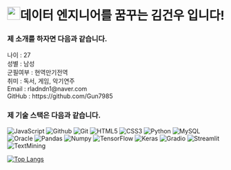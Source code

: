 <h1><img src="https://emojis.slackmojis.com/emojis/images/1531849430/4246/blob-sunglasses.gif?1531849430" width="30"/>데이터 엔지니어를 꿈꾸는 김건우 입니다! </h1>
<h3>제 소개를 하자면 다음과 같습니다. </h3>
나이 : 27 </br>
성별 : 남성 </br>
군필여부 : 현역만기전역 </br>
취미 : 독서, 게임, 악기연주 </br>
Email : rladndn1@naver.com </br>
GitHub : https://github.com/Gun7985 </p>

<h3>제 기술 스택은 다음과 같습니다.</h3>
<p>
  <img alt="JavaScript" src="https://img.shields.io/badge/-JavaScript-%23F7DF1C?style=flat-square&logo=javascript&logoColor=000000&labelColor=%23F7DF1C&color=%23FFCE5A" />
<img alt="Github" src="https://img.shields.io/badge/-Github-000000?style=flat-square&logo=github-actions&logoColor=white" />
<img alt="Git" src="https://img.shields.io/badge/-Git-F05032?style=flat-square&logo=git&logoColor=white" />
<img alt="HTML5" src="https://img.shields.io/badge/-HTML5-E34F26?style=flat-square&logo=html5&logoColor=white" />
<img alt="CSS3" src="https://img.shields.io/badge/-CSS3-1572B6?style=flat-square&logo=css3&logoColor=white" />
<img alt="Python" src="https://img.shields.io/badge/-Python-3776AB?style=flat-square&logo=python&logoColor=white" />
<img alt="MySQL" src="https://img.shields.io/badge/-MySQL-4479A1?style=flat-square&logo=mysql&logoColor=white" />
<img alt="Oracle" src="https://img.shields.io/badge/-Oracle-F80000?style=flat-square&logo=oracle&logoColor=white" />
<img alt="Pandas" src="https://img.shields.io/badge/-Pandas-150458?style=flat-square&logo=pandas&logoColor=white" />
<img alt="Numpy" src="https://img.shields.io/badge/-NumPy-013243?style=flat-square&logo=numpy&logoColor=white" />
<img alt="TensorFlow" src="https://img.shields.io/badge/-TensorFlow-FF6F00?style=flat-square&logo=tensorflow&logoColor=white" />
<img alt="Keras" src="https://img.shields.io/badge/-Keras-D00000?style=flat-square&logo=keras&logoColor=white" />

<img alt="Gradio" src="https://img.shields.io/badge/-Gradio-FF7F50?style=flat-square&logo=gradio&logoColor=white" />
<img alt="Streamlit" src="https://img.shields.io/badge/-Streamlit-FF4B4B?style=flat-square&logo=streamlit&logoColor=white" />
<img alt="TextMining" src="https://img.shields.io/badge/-TextMining-007ACC?style=flat-square&logo=textmining&logoColor=white" />

  

[![Top Langs](https://github-readme-stats.vercel.app/api/top-langs/?username=Gun7985)](https://github.com/Gun7985/github-readme-stats)
